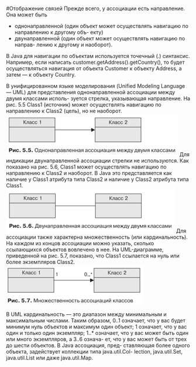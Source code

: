 #Отображение связей
Прежде всего, у ассоциации есть направление. Она может быть

* однонаправленной 
(один объект может осуществлять навигацию по направлению к другому объ-
екту)
* двунаправленной (один объект может осуществлять навигацию по направ-
лению к другому и наоборот). 

В Java для навигации по объектам используется
точечный (.) синтаксис. Например, если написать customer.getAddress().getCountry(),
то будет осуществляться навигация от объекта Customer к объекту Address, а затем —
к объекту Country.

В унифицированном языке моделирования (Unified Modeling Language — UML)
для представления однонаправленной ассоциации между двумя классами исполь-
зуется стрелка, указывающая направление. На рис. 5.5 Class1 (источник) может
осуществлять навигацию по направлению к Class2 (цель), но не наоборот.
![element_collection](../../img/orm/one-to-one.png)
Для индикации двунаправленной ассоциации стрелки не используются. Как
показано на рис. 5.6, Class1 может осуществлять навигацию по направлению к Class2
и наоборот. В Java это представляется как наличие у Class1 атрибута типа Class2
и наличие у Class2 атрибута типа Class1.
![element_collection](../../img/orm/one-to-one-bi.png)
Для ассоциации также характерна множественность (или кардинальность).
На каждом из концов ассоциации можно указать, сколько ссылающихся объектов
вовлечено в нее. На UML-диаграмме, приведенной на рис. 5.7, показано, что Class1
ссылается на нуль или более экземпляров Class2.
![element_collection](../../img/orm/one-to-one-many.png)

В UML кардинальность — это диапазон между минимальным и максимальным
числами. Таким образом, 0..1 означает, что у вас будет минимум нуль объектов
и максимум один объект; 1 означает, что у вас один и только один экземпляр;
1..* означает, что у вас может быть один или много экземпляров, а 3..6 означа-
ет, что у вас может быть от трех до шести объектов. В Java ассоциация, пред-
ставляющая более одного объекта, задействует коллекции типа java.util.Col-
lection, java.util.Set, java.util.List или даже java.util.Map.
